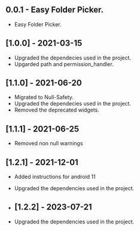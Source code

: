 ## 0.0.1 - Easy Folder Picker.

* Easy Folder Picker.

## [1.0.0] - 2021-03-15
 
* Upgraded the dependecies used in the project.
* Upgarded path and permission_handler.

## [1.1.0] - 2021-06-20
 
* Migrated to Null-Safety.
* Upgraded the dependecies used in the project.
* Removed the deprecated widgets.

## [1.1.1] - 2021-06-25
 
* Removed non null warnings

## [1.2.1] - 2021-12-01
 
* Added instructions for android 11
* Upgraded the dependencies used in the project.


* ## [1.2.2] - 2023-07-21
 
* Upgraded the dependencies used in the project.
